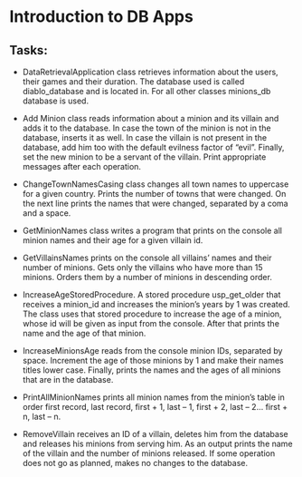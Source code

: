 # Introduction to DB Apps

## Tasks:
- DataRetrievalApplication class retrieves information about the users, their games and their duration. The database used is called diablo_database and is located in. For all other classes minions_db database is used.

- Add Minion class reads information about a minion and its villain and adds it to the database. In case the town of the minion is not in the database, inserts it as well. In case the villain is not present in the database, add him too with the default evilness factor of “evil”. Finally, set the new minion to be a servant of the villain. Print appropriate messages after each operation.

- ChangeTownNamesCasing class changes all town names to uppercase for a given country. Prints the number of towns that were changed. On the next line prints the names that were changed, separated by a coma and a space.

- GetMinionNames class writes a program that prints on the console all minion names and their age for a given villain id.

- GetVillainsNames prints on the console all villains’ names and their number of minions. Gets only the villains who have more than 15 minions. Orders them by a number of minions in descending order.

- IncreaseAgeStoredProcedure. A stored procedure usp_get_older that receives a minion_id and increases the minion’s years by 1 was created. The class uses that stored procedure to increase the age of a minion, whose id will be given as input from the console. After that prints the name and the age of that minion.

- IncreaseMinionsAge reads from the console minion IDs, separated by space. Increment the age of those minions by 1 and make their names titles lower case. Finally, prints the names and the ages of all minions that are in the database.

- PrintAllMinionNames prints all minion names from the minion’s table in order first record, last record, first + 1, last – 1, first + 2, last – 2… first + n, last – n.

- RemoveVillain receives an ID of a villain, deletes him from the database and releases his minions from serving him. As an output prints the name of the villain and the number of minions released. If some operation does not go as planned, makes no changes to the database.
